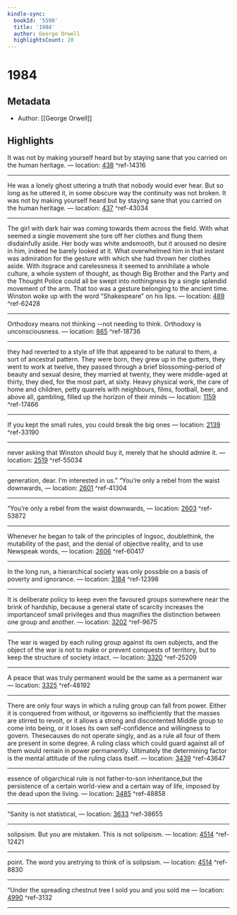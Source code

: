 ```yaml
---
kindle-sync:
  bookId: '5590'
  title: '1984'
  author: George Orwell
  highlightsCount: 20
---
```

# 1984
## Metadata
* Author: [[George Orwell]]

## Highlights
It was not by making yourself heard but by staying sane that you carried on the human heritage. — location: [438]() ^ref-14316

---
He was a lonely ghost uttering a truth that nobody would ever hear. But so long as he uttered it, in some obscure way the continuity was not broken. It was not by making yourself heard but by staying sane that you carried on the human heritage. — location: [437]() ^ref-43034

---
The girl with dark hair was coming towards them across the field. With what seemed a single movement she tore off her clothes and flung them disdainfully aside. Her body was white andsmooth, but it aroused no desire in him, indeed he barely looked at it. What overwhelmed him in that instant was admiration for the gesture with which she had thrown her clothes aside. With itsgrace and carelessness it seemed to annihilate a whole culture, a whole system of thought, as though Big Brother and the Party and the Thought Police could all be swept into nothingness by a single splendid movement of the arm. That too was a gesture belonging to the ancient time. Winston woke up with the word “Shakespeare” on his lips. — location: [489]() ^ref-62428

---
Orthodoxy means not thinking --not needing to think. Orthodoxy is unconsciousness. — location: [865]() ^ref-18736

---
they had reverted to a style of life that appeared to be natural to them, a sort of ancestral pattern. They were born, they grew up in the gutters, they went to work at twelve, they passed through a brief blossoming-period of beauty and sexual desire, they married at twenty, they were middle-aged at thirty, they died, for the most part, at sixty. Heavy physical work, the care of home and children, petty quarrels with neighbours, films, football, beer, and above all, gambling, filled up the horizon of their minds — location: [1159]() ^ref-17466

---
If you kept the small rules, you could break the big ones — location: [2139]() ^ref-33190

---
never asking that Winston should buy it, merely that he should admire it. — location: [2519]() ^ref-55034

---
generation, dear. I’m interested in us.” “You’re only a rebel from the waist downwards, — location: [2601]() ^ref-41304

---
“You’re only a rebel from the waist downwards, — location: [2603]() ^ref-53872

---
Whenever he began to talk of the principles of Ingsoc, doublethink, the mutability of the past, and the denial of objective reality, and to use Newspeak words, — location: [2606]() ^ref-60417

---
In the long run, a hierarchical society was only possible on a basis of poverty and ignorance. — location: [3184]() ^ref-12398

---
It is deliberate policy to keep even the favoured groups somewhere near the brink of hardship, because a general state of scarcity increases the importanceof small privileges and thus magnifies the distinction between one group and another. — location: [3202]() ^ref-9675

---
The war is waged by each ruling group against its own subjects, and the object of the war is not to make or prevent conquests of territory, but to keep the structure of society intact. — location: [3320]() ^ref-25209

---
A peace that was truly permanent would be the same as a permanent war — location: [3325]() ^ref-48192

---
There are only four ways in which a ruling group can fall from power. Either it is conquered from without, or itgoverns so inefficiently that the masses are stirred to revolt, or it allows a strong and discontented Middle group to come into being, or it loses its own self-confidence and willingness to govern. Thesecauses do not operate singly, and as a rule all four of them are present in some degree. A ruling class which could guard against all of them would remain in power permanently. Ultimately the determining factor is the mental attitude of the ruling class itself. — location: [3439]() ^ref-43647

---
essence of oligarchical rule is not father-to-son inheritance,but the persistence of a certain world-view and a certain way of life, imposed by the dead upon the living. — location: [3485]() ^ref-48858

---
“Sanity is not statistical, — location: [3633]() ^ref-38655

---
solipsism. But you are mistaken. This is not solipsism. — location: [4514]() ^ref-12421

---
point. The word you aretrying to think of is solipsism. — location: [4514]() ^ref-8830

---
“Under the spreading chestnut tree I sold you and you sold me — location: [4990]() ^ref-3132

---
